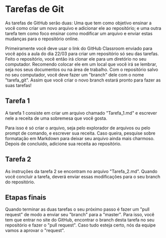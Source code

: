 # Tarefas de Git

As tarefas de GitHub serão duas: Uma que tem como objetivo ensinar a você como criar um novo arquivo e adicionar ele ao repositório; e uma outra tarefa tem como foco ensinar como modificar um arquivo e enviar estas mudanças para o repositório online.

Primeiramente você deve usar o link do GitHub Classroom enviado para você após a aula do dia 22/03 para criar um repositório só seu das tarefas. Feito o repositório, você então irá clonar ele para um diretório no seu computador. Recomendo colocar ele em um local que você irá se lembrar, seja nos seus documentos ou na área de trabalho. Com o repositório salvo no seu computador, você deve fazer um "branch" dele com o nome "tarefa_git". Assim que você criar o novo branch estará pronto para fazer as suas tarefas!

## Tarefa 1

A tarefa 1 consiste em criar um arquivo chamado "Tarefa_1.md" e escrever nele a receita de uma sobremesa que você gosta.

Para isso é só criar o arquivo, seja pelo explorador de arquivos ou pelo prompt de comando, e escrever sua receita. Caso queira, pesquise sobre formatação em Markdown para deixar seu arquivo ainda mais charmoso. Depois de concluido, adicione sua receita ao repositório.


## Tarefa 2

As instruções da tarefa 2 se encontram no arquivo "Tarefa_2.md". Quando você concluir a tarefa, deverá enviar essas modificações para o seu branch do repositório.

## Etapas finais

Quando terminar as duas tarefas o seu próximo passo é fazer um "pull request" de modo a enviar seu "branch" para a "master". Para isso, você tem que entrar no site do GitHub, encontrar o branch desta tarefa no seu repositório e fazer o "pull request". Caso tudo esteja certo, nós da equipe vamos a aprovar o "request".